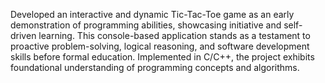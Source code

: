 Developed an interactive and dynamic Tic-Tac-Toe game as an early demonstration of programming abilities, showcasing initiative and self-driven learning. This console-based application stands as a testament to proactive problem-solving, logical reasoning, and software development skills before formal education. Implemented in C/C++, the project exhibits foundational understanding of programming concepts and algorithms.
